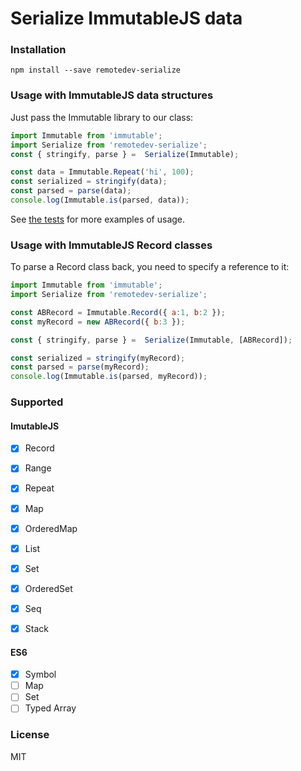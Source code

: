 Serialize ImmutableJS data
==============================

### Installation

```
npm install --save remotedev-serialize
```

### Usage with ImmutableJS data structures

Just pass the Immutable library to our class:

```js
import Immutable from 'immutable';
import Serialize from 'remotedev-serialize';
const { stringify, parse } =  Serialize(Immutable);

const data = Immutable.Repeat('hi', 100);
const serialized = stringify(data);
const parsed = parse(data);
console.log(Immutable.is(parsed, data));
```

See [the tests](https://github.com/zalmoxisus/remotedev-serialize/blob/master/test/immutable.spec.js) for more examples of usage.

### Usage with ImmutableJS Record classes

To parse a Record class back, you need to specify a reference to it:

```js
import Immutable from 'immutable';
import Serialize from 'remotedev-serialize';

const ABRecord = Immutable.Record({ a:1, b:2 });
const myRecord = new ABRecord({ b:3 });

const { stringify, parse } =  Serialize(Immutable, [ABRecord]);

const serialized = stringify(myRecord);
const parsed = parse(myRecord);
console.log(Immutable.is(parsed, myRecord));
```

### Supported

#### ImutableJS

- [x] Record
- [x] Range
- [x] Repeat
- [x] Map
- [x] OrderedMap
- [x] List
- [x] Set
- [x] OrderedSet
- [x] Seq
- [x] Stack


#### ES6

- [x] Symbol
- [ ] Map
- [ ] Set
- [ ] Typed Array

### License

MIT
